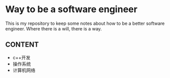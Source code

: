 # Way to be a software engineer

This is my repository to keep some notes about how to be a  better software engineer. Where there is a will, there is a way.

## **CONTENT**
- c++开发
- 操作系统
- 计算机网络